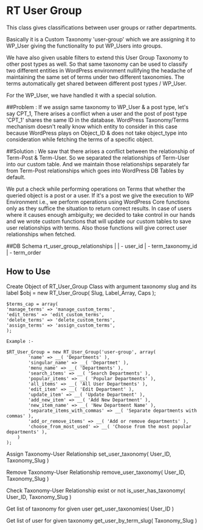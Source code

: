 RT User Group
==============

This class gives classifications between user groups or rather departments.

Basically it is a Custom Taxonomy 'user-group' which we are assigning it to WP_User giving the functionality to put WP_Users into groups.

We have also given usable filters to extend this User Group Taxonomy to other post types as well.
So that same taxonomy can be used to classify two different entities in WordPress environment nullifying the headache of maintaining the same set of terms under two different taxonomies.
The terms automatically get shared between different post types / WP_User.

For the WP_User, we have handled it with a special solution.

##Problem :
If we assign same taxonomy to WP_User & a post type, let's say CPT_1, There arises a conflict when a user and the post of post type 'CPT_1' shares the same ID in the database.
WordPress Taxonomy/Terms mechanism doesn't really know which entity to consider in this case because WordPress plays on Object_ID & does not take object_type into consideration while fetching the terms of a specific object.

##Solution :
We saw that there arises a conflict between the relationship of Term-Post & Term-User. So we separated the relationships of Term-User into our custom table.
And we maintain those relationships separately far from Term-Post relationships which goes into WordPress DB Tables by default.

We put a check while performing operations on Terms that whether the queried object is a post or a user.
If it's a post we give the execution to WP Environment i.e., we perform operations using WordPress Core functions only as they suffice the situation to return correct results.
In case of users where it causes enough ambiguity; we decided to take control in our hands and we wrote custom functions that will update our custom tables to save user relationships with terms.
Also those functions will give correct user relationships when fetched.

##DB Schema
rt_user_group_relationships
|
| - user_id
| - term_taxonomy_id
| - term_order


## How to Use 

Create Object of RT_User_Group Class with argument taxonomy slug and its label 
    $obj = new RT_User_Group( Slug, Label_Array, Caps );

    $terms_cap = array(
	'manage_terms' => 'manage_custom_terms',
	'edit_terms' => 'edit_custom_terms',
	'delete_terms' => 'delete_custom_terms',
	'assign_terms' => 'assign_custom_terms',
    );

    Example :-
 
    $RT_User_Group = new RT_User_Group('user-group', array(
            'name' => __( 'Departments' ),
            'singular_name' => __( 'Departmet' ),
            'menu_name' => __( 'Departments' ),
            'search_items' => __( 'Search Departments' ),
            'popular_items' => __( 'Popular Departments' ),
            'all_items' => __( 'All User Departments' ),
            'edit_item' => __( 'Edit Department' ),
            'update_item' => __( 'Update Department' ),
            'add_new_item' => __( 'Add New Department' ),
            'new_item_name' => __( 'New Department Name' ),
            'separate_items_with_commas' => __( 'Separate departments with commas' ),
            'add_or_remove_items' => __( 'Add or remove departments' ),
            'choose_from_most_used' => __( 'Choose from the most popular departments' ), 
        )
    );

Assign Taxonomy-User Relationship
    set_user_taxonomy( User_ID, Taxonomy_Slug  )

Remove Taxonomy-User Relationship
    remove_user_taxonomy( User_ID, Taxonomy_Slug  )

Check Taxonomy-User Relationship exist or not 
    is_user_has_taxonomy( User_ID, Taxonomy_Slug  )

Get list of taxonomy for given user
    get_user_taxonomies( User_ID )

Get list of user for given taxonomy
    get_user_by_term_slug( Taxonomy_Slug )

```php
```
